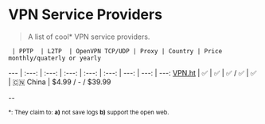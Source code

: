 # VPN Service Providers

> A list of cool\* VPN service providers.

     | PPTP  | L2TP  | OpenVPN TCP/UDP | Proxy | Country | Price monthly/quaterly or yearly 
 --- | :---: | :---: | :---:       | :---: | :---:   | ---:          | ---:           | ---:
[VPN.ht](https://vpn.ht) | :white_check_mark: | :white_check_mark: | :white_check_mark: / :white_check_mark: | :white_check_mark: | :cn: China | $4.99 / - / $39.99 

--

<sub>\*: They claim to: **a)** not save logs **b)** support the open web.</sub>
